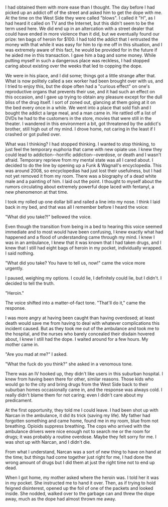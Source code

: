 I had obtained them with more ease than I thought. The day before I had picked up an addict off of the street and asked him to get the dope with me. At the time on the West Side they were called "blows". I called it "H", as I had heard it called on TV and the Internet, but this didn't seem to be the term used here. We did end up in an altercation with a street dealer that could have ended in more violence than it did, but we eventually found our prize: ten bags of heroin for $100. I had told the addict that I entrusted the money with that while it was easy for him to rip me off in this situation, and I was extremely aware of this fact, he would be provided for in the future if he aided me in this transaction. I gave him a bag and some money. While putting myself in such a dangerous place was reckless, I had stopped caring about existing over the weeks that led to copping the dope.

We were in his place, and I did some; things got a little strange after that. What is now politely called a sex worker had been brought over with us, and I tried to enjoy this, but the dope often had a "curious effect" on one's reproductive organs that prevents their use, and it had such an effect on this occasion, and I gave up trying to obtain any pleasure except for the dull bliss of the drug itself. I sort of zoned out, glancing at them going at it on the bed every once in a while. We went into a place that sold fish and I bought the addict a large meal, and a man came in. He rattled off a list of DVDs he had to the customers in the store, movies that were still in the theater. I wandered in this environment a bit, got threatened by the addict's brother, still high out of my mind. I drove home, not caring in the least if I crashed or got pulled over.

What was I thinking? I had stopped thinking. I wanted to stop thinking, to just feel the temporary euphoria that came with new opiate use. I knew they could lead to addiction--horrific addiction--overdose, or death and I wasn't afraid. Temporary reprieve from my mental state was all I cared about. I decided to do the line by opening up a Funk & Wagnall's encyclopedia. This was around 2008, so encyclopedias had just lost their usefulness, but I had not yet removed it from my room. There was a biography of a dead white male and a painting of him. I laid out the point. I thought to myself about the rumors circulating about extremely powerful dope laced with fentanyl, a new phenomenon at that time.

I took my rolled up one dollar bill and railed a line into my nose. I think I laid back in my bed, and that was all I remember before I heard the voice:

"What did you take?!" bellowed the voice.

Even though the transition from being in a bed to hearing this voice seemed immediate and to most would have been confusing, I knew exactly what had happened and a flood of understanding came through my mind. I knew I was in an ambulance, I knew that it was known that I had taken drugs, and I knew that I still had eight bags of heroin in my pocket, individually wrapped. I said nothing.

"What did you take? You have to tell us, now!" came the voice more urgently.

I paused, weighing my options. I could lie, I definitely could lie, but I didn't. I decided to tell the truth.

"Heroin."

The voice shifted into a matter-of-fact tone. "That'll do it," came the response.

I was more angry at having been caught than having overdosed; at least death would save me from having to deal with whatever complications this incident caused. But as they took me out of the ambulance and took me to the hospital, and the nurses who barely concealed their disdain hovered about, I knew I still had the dope. I waited around for a few hours. My mother came in.

"Are you mad at me?" I asked.

"What the fuck do you think?" she asked in a venomous tone.

There was an IV hooked up, they didn't like users in this suburban hospital. I knew from having been there for other, similar reasons. Those kids who would go to the city and bring drugs from the West Side back to their suburban homes occasionally came in, and the response was always cold. I really didn't blame them for not caring; even I didn't care about my predicament.

At the first opportunity, they told me I could leave. I had been shot up with Narcan in the ambulance, it did its trick (saving my life). My father had forgotten something and came home, found me in my room, blue from not breathing. Opioids suppress breathing. The cops who arrived with the ambulance drivers were nice enough not to search me or the room for drugs; it was probably a routine overdose. Maybe they felt sorry for me. I was shot up with Narcan, and I didn't die.

From what I understand, Narcan was a sort of new thing to have on hand at the time; but things had come together just right for me, I had done the wrong amount of drugs but I did them at just the right time not to end up dead.

When I got home, my mother asked where the heroin was. I told her it was in my pocket. She instructed me to hand it over. Then, as if trying to hold feigned disinterest, opened up the foil of one of the packets and looked inside. She nodded, walked over to the garbage can and threw the dope away, much as the dope had almost thrown me away.